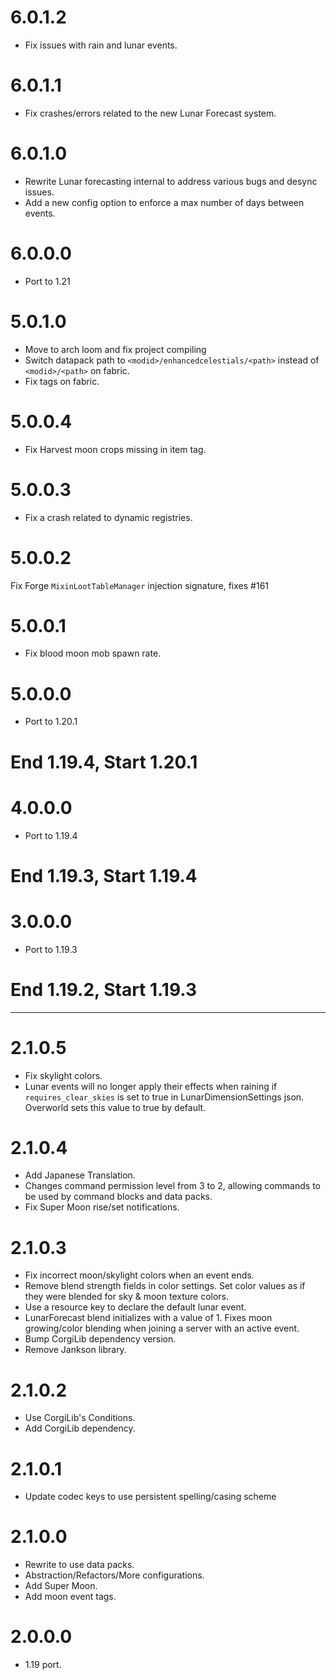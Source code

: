 # 6.0.1.2
* Fix issues with rain and lunar events.

# 6.0.1.1
* Fix crashes/errors related to the new Lunar Forecast system.

# 6.0.1.0
* Rewrite Lunar forecasting internal to address various bugs and desync issues.
* Add a new config option to enforce a max number of days between events.

# 6.0.0.0
* Port to 1.21

# 5.0.1.0
* Move to arch loom and fix project compiling
* Switch datapack path to `<modid>/enhancedcelestials/<path>` instead of `<modid>/<path>` on fabric.
* Fix tags on fabric.

# 5.0.0.4
* Fix Harvest moon crops missing in item tag.

# 5.0.0.3
* Fix a crash related to dynamic registries.

# 5.0.0.2
Fix Forge `MixinLootTableManager` injection signature, fixes #161

# 5.0.0.1
* Fix blood moon mob spawn rate.

# 5.0.0.0
* Port to 1.20.1

# End 1.19.4, Start 1.20.1
# 4.0.0.0
* Port to 1.19.4

# End 1.19.3, Start 1.19.4
# 3.0.0.0
* Port to 1.19.3

# End 1.19.2, Start 1.19.3
***
# 2.1.0.5
* Fix skylight colors.
* Lunar events will no longer apply their effects when raining if `requires_clear_skies` is set to true in LunarDimensionSettings json. Overworld sets this value to true by default.

# 2.1.0.4
* Add Japanese Translation.
* Changes command permission level from 3 to 2, allowing commands to be used by command blocks and data packs.
* Fix Super Moon rise/set notifications.

# 2.1.0.3
* Fix incorrect moon/skylight colors when an event ends.
* Remove blend strength fields in color settings. Set color values as if they were blended for sky & moon texture colors.
* Use a resource key to declare the default lunar event.
* LunarForecast blend initializes with a value of 1. Fixes moon growing/color blending when joining a server with an active event.
* Bump CorgiLib dependency version.
* Remove Jankson library. 

# 2.1.0.2
* Use CorgiLib's Conditions.
* Add CorgiLib dependency.

# 2.1.0.1
* Update codec keys to use persistent spelling/casing scheme

# 2.1.0.0
* Rewrite to use data packs.
* Abstraction/Refactors/More configurations.
* Add Super Moon.
* Add moon event tags.

# 2.0.0.0
* 1.19 port.